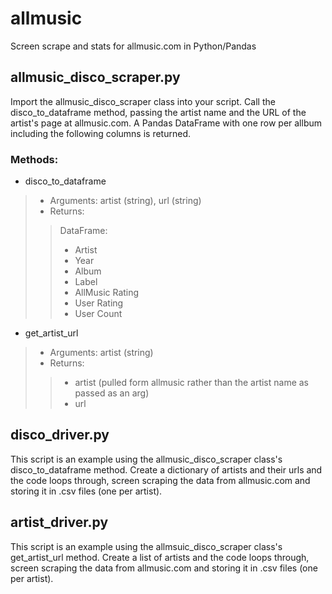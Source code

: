 # allmusic
Screen scrape and stats for allmusic.com in Python/Pandas

## allmusic_disco_scraper.py
Import the allmusic_disco_scraper class into your script.  Call the disco_to_dataframe method, passing the artist name and the URL of the artist's page at allmusic.com.  A Pandas DataFrame with one row per allbum including the following columns is returned.
### Methods:
 * disco_to_dataframe
  > * Arguments: artist (string), url (string)
  > * Returns:
  >> DataFrame:
  >> * Artist
  >> * Year
  >> * Album
  >> * Label
  >> * AllMusic Rating
  >> * User Rating
  >> * User Count
 * get_artist_url
  > * Arguments: artist (string)
  > * Returns:
  >> * artist (pulled form allmusic rather than the artist name as passed as an arg)
  >> * url

## disco_driver.py
This script is an example using the allmusic_disco_scraper class's disco_to_dataframe method.  Create a dictionary of artists and their urls and the code loops through, screen scraping the data from allmusic.com and storing it in .csv files (one per artist).

## artist_driver.py
This script is an example using the allmsuic_disco_scraper class's get_artist_url method. Create a list of artists and the code loops through, screen scraping the data from allmusic.com and storing it in .csv files (one per artist).
